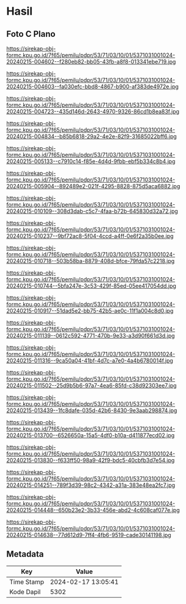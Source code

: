 # Hasil

## Foto C Plano

https://sirekap-obj-formc.kpu.go.id/7f65/pemilu/pdpr/53/71/03/10/01/5371031001024-20240215-004602--f280eb82-bb05-43fb-a8f8-013341ebe719.jpg

https://sirekap-obj-formc.kpu.go.id/7f65/pemilu/pdpr/53/71/03/10/01/5371031001024-20240215-004603--fa030efc-bbd8-4867-b900-af383de4972e.jpg

https://sirekap-obj-formc.kpu.go.id/7f65/pemilu/pdpr/53/71/03/10/01/5371031001024-20240215-004723--435d146d-2643-4970-9326-86cd1b8ea83f.jpg

https://sirekap-obj-formc.kpu.go.id/7f65/pemilu/pdpr/53/71/03/10/01/5371031001024-20240215-004834--b85b6818-29a2-4e2e-82f9-31685022bff6.jpg

https://sirekap-obj-formc.kpu.go.id/7f65/pemilu/pdpr/53/71/03/10/01/5371031001024-20240215-005133--c7910c14-f85e-4d4d-9fbb-ebf5b334c8b4.jpg

https://sirekap-obj-formc.kpu.go.id/7f65/pemilu/pdpr/53/71/03/10/01/5371031001024-20240215-005904--892489e2-021f-4295-8828-875d5aca6882.jpg

https://sirekap-obj-formc.kpu.go.id/7f65/pemilu/pdpr/53/71/03/10/01/5371031001024-20240215-010109--308d3dab-c5c7-4faa-b72b-645830d32a72.jpg

https://sirekap-obj-formc.kpu.go.id/7f65/pemilu/pdpr/53/71/03/10/01/5371031001024-20240215-010237--9bf72ac8-5f04-4ccd-a4ff-0e6f2a35b0ee.jpg

https://sirekap-obj-formc.kpu.go.id/7f65/pemilu/pdpr/53/71/03/10/01/5371031001024-20240215-010718--503b58ba-8879-408d-bfce-79fda57c2218.jpg

https://sirekap-obj-formc.kpu.go.id/7f65/pemilu/pdpr/53/71/03/10/01/5371031001024-20240215-010744--5bfa247e-3c53-429f-85ed-05ee417054dd.jpg

https://sirekap-obj-formc.kpu.go.id/7f65/pemilu/pdpr/53/71/03/10/01/5371031001024-20240215-010917--51dad5e2-bb75-42b5-ae0c-11f1a004c8d0.jpg

https://sirekap-obj-formc.kpu.go.id/7f65/pemilu/pdpr/53/71/03/10/01/5371031001024-20240215-011139--0612c592-4771-470b-9e33-a3d90f661d3d.jpg

https://sirekap-obj-formc.kpu.go.id/7f65/pemilu/pdpr/53/71/03/10/01/5371031001024-20240215-011316--9ca50a04-41bf-4d7c-a7e0-4a4b6780014f.jpg

https://sirekap-obj-formc.kpu.go.id/7f65/pemilu/pdpr/53/71/03/10/01/5371031001024-20240215-011502--25d9b5b6-97a7-4ea6-85fd-c38d92303ee7.jpg

https://sirekap-obj-formc.kpu.go.id/7f65/pemilu/pdpr/53/71/03/10/01/5371031001024-20240215-013439--1fc8dafe-035d-42b6-8430-9e3aab298874.jpg

https://sirekap-obj-formc.kpu.go.id/7f65/pemilu/pdpr/53/71/03/10/01/5371031001024-20240215-013700--6526650a-15a5-4df0-b10a-d411877ecd02.jpg

https://sirekap-obj-formc.kpu.go.id/7f65/pemilu/pdpr/53/71/03/10/01/5371031001024-20240215-013830--f633ff50-98a9-42f9-bdc5-40cbfb3d7e54.jpg

https://sirekap-obj-formc.kpu.go.id/7f65/pemilu/pdpr/53/71/03/10/01/5371031001024-20240215-014251--789f3d39-98c2-4342-a31a-383e48ea2fc7.jpg

https://sirekap-obj-formc.kpu.go.id/7f65/pemilu/pdpr/53/71/03/10/01/5371031001024-20240215-014448--650b23e2-3b33-456e-abd2-4c608caf077e.jpg

https://sirekap-obj-formc.kpu.go.id/7f65/pemilu/pdpr/53/71/03/10/01/5371031001024-20240215-014638--77d612d9-7ff4-4fb6-9519-cade30141198.jpg


## Metadata

| Key        | Value               |
| ---------- | ------------------- |
| Time Stamp | 2024-02-17 13:05:41 |
| Kode Dapil | 5302                |



